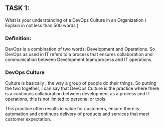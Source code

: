 ## TASK 1:

What is your understanding of a DevOps Culture in an Organization ( Explain in not less than 500 words ) 

### Definition:

DevOps is a combination of two words: Development and Operations. So DevOps as used in IT refers to a process that ensures collaboration and communication between Development team/process and IT operations. 


### DevOps Culture
Culture is basically , the way a group of people do their things. So putting the two together, I can say that DevOps Culture is the practice where there is a continuos collaboration between development as a process and IT operations, this is not limited to personal or tools.

This practice often results in value for customers, ensure there is automation and continuos delivery of products and services that meet customer expectation.